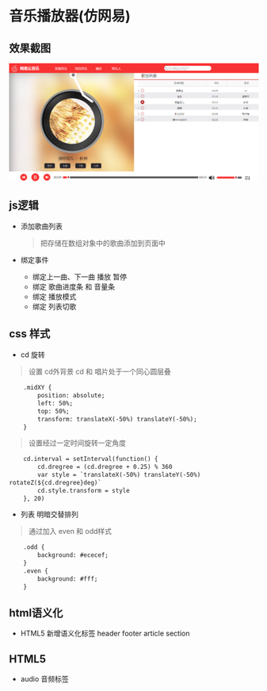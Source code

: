 # 音乐播放器(仿网易)
## 效果截图
![音乐播放器](音乐播放器.png)

## js逻辑
- 添加歌曲列表
	> 把存储在数组对象中的歌曲添加到页面中

- 绑定事件
	- 绑定上一曲、下一曲 播放 暂停
	- 绑定 歌曲进度条 和 音量条
	- 绑定 播放模式
	- 绑定 列表切歌

## css 样式
- cd 旋转
> 设置 cd外背景 cd 和 唱片处于一个同心圆层叠

		.midXY {
    		position: absolute;
    		left: 50%;
    		top: 50%;
    		transform: translateX(-50%) translateY(-50%);
		}
> 设置经过一定时间旋转一定角度

		cd.interval = setInterval(function() {
			cd.dregree = (cd.dregree + 0.25) % 360
			var style = `translateX(-50%) translateY(-50%) rotateZ(${cd.dregree}deg)`
			cd.style.transform = style
		}, 20)

- 列表 明暗交替排列
> 通过加入 even 和 odd样式

		.odd {
	    	background: #ececef;
		}
		.even {
		    background: #fff;
		}

## html语义化
- HTML5 新增语义化标签
header footer article section

## HTML5
- audio 音频标签 

